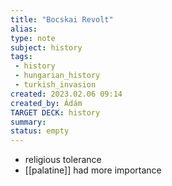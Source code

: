 ```yaml
---
title: "Bocskai Revolt"
alias: 
type: note
subject: history
tags:
 - history
 - hungarian_history
 - turkish_invasion
created: 2023.02.06 09:14
created_by: Ádám
TARGET DECK: history
summary: 
status: empty
---
```

- religious tolerance
- [[palatine]] had more importance
